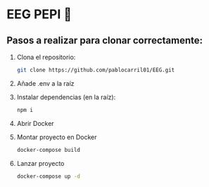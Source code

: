 # EEG PEPI 🧠

## Pasos a realizar para clonar correctamente:

1. Clona el repositorio:

   ```bash
   git clone https://github.com/pablocarril01/EEG.git

   ```

2. Añade .env a la raíz

3. Instalar dependencias (en la raíz):

   ```bash
   npm i

   ```

4. Abrir Docker

5. Montar proyecto en Docker

   ```bash
   docker-compose build

   ```

6. Lanzar proyecto
   ```bash
   docker-compose up -d
   ```
